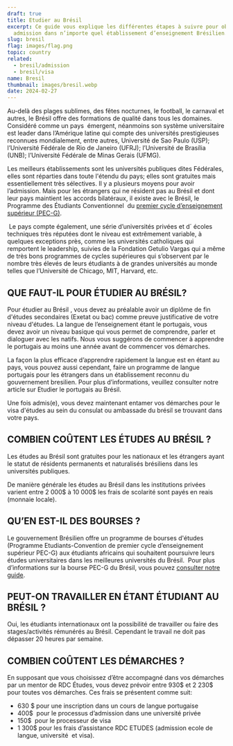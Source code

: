 ```yaml
---
draft: true
title: Etudier au Brésil
excerpt: Ce guide vous explique les différentes étapes à suivre pour obtenir une
  admission dans n’importe quel établissement d’enseignement Brésilien.
slug: bresil
flag: images/flag.png
topic: country
related:
  - bresil/admission
  - bresil/visa
name: Bresil
thumbnail: images/bresil.webp
date: 2024-02-27
---
```

Au-delà des plages sublimes, des fêtes nocturnes, le football, le carnaval et autres, le Brésil offre des formations de qualité dans tous les domaines. Considéré comme un pays  émergent, néanmoins son système universitaire est leader dans l’Amérique latine qui compte des universités prestigieuses reconnues mondialement, entre autres, Université de Sao Paulo (USP); l’Université Fédérale de Rio de Janeiro (UFRJ); l’Université de Brasília (UNB); l’Université Fédérale de Minas Gerais (UFMG). 

Les meilleurs établissements sont les universités publiques dites Fédérales, elles sont réparties dans toute l'étendu du pays; elles sont gratuites mais essentiellement très sélectives. Il y a plusieurs moyens pour avoir l’admission. Mais pour les étrangers qui ne résident pas au Brésil et dont leur pays maintient les accords bilatéraux, il existe avec le Brésil, le Programme des Étudiants Conventionnel  du [premier cycle d’enseignement supérieur (PEC-G)](https://www.rdcetudes.com/bourses/bourses-detudes-pec-g-pour-etudier-gratuitement-au-bresil). 

 Le pays compte également, une série d’universités privées et d´ écoles techniques très réputées dont le niveau est extrêmement variable, à quelques exceptions près, comme les universités catholiques qui remportent le leadership, suivies de la Fondation Getulio Vargas qui a même de très bons programmes de cycles supérieures qui s’observent par le nombre très élevés de leurs étudiants à de grandes universités au monde telles que l’Université de Chicago, MIT, Harvard, etc.

## QUE FAUT-IL POUR ÉTUDIER AU BRÉSIL?

Pour étudier au Brésil , vous devez au préalable avoir un diplôme de fin d'études secondaires (Exetat ou bac) comme preuve justificative de votre niveau d'études. La langue de l’enseignement étant le portugais, vous devez avoir un niveau basique qui vous permet de comprendre, parler et dialoguer avec les natifs. Nous vous suggérons de commencer à apprendre le portugais au moins une année avant de commencer vos démarches. 

La façon la plus efficace d’apprendre rapidement la langue est en étant au pays, vous pouvez aussi cependant, faire un programme de langue portugais pour les étrangers dans un établissement reconnu du gouvernement bresilien. Pour plus d’informations, veuillez consulter notre article sur Etudier le portugais au Brésil.

Une fois admis(e), vous devez maintenant entamer vos démarches pour le visa d'études au sein du consulat ou ambassade du brésil se trouvant dans votre pays. 

## COMBIEN COÛTENT LES ÉTUDES AU BRÉSIL ?

Les études au Brésil sont gratuites pour les nationaux et les étrangers ayant le statut de résidents permanents et naturalisés brésiliens dans les universités publiques. 

De manière générale les études au Brésil dans les institutions privées varient entre 2 000$ à 10 000$ les frais de scolarité sont payés en reais (monnaie locale).

## QU’EN EST-IL DES BOURSES ?

Le gouvernement Brésilien offre un programme de bourses d'études (Programme Etudiants-Convention de premier cycle d’enseignement supérieur PEC-G) aux étudiants africains qui souhaitent poursuivre leurs études universitaires dans les meilleures universités du Brésil.  Pour plus d’informations sur la bourse PEC-G du Brésil, vous pouvez [consulter notre guide](https://www.rdcetudes.com/bourses/bourses-detudes-pec-g-pour-etudier-gratuitement-au-bresil). 

## PEUT-ON TRAVAILLER EN ÉTANT ÉTUDIANT AU BRÉSIL ?

Oui, les étudiants internationaux ont la possibilité de travailler ou faire des stages/activités rémunérés au Brésil. Cependant le travail ne doit pas dépasser 20 heures par semaine.

## COMBIEN COÛTENT LES DÉMARCHES ?

En supposant que vous choisissez d’être accompagné dans vos démarches par un mentor de RDC Études, vous devez prévoir entre 930$ et 2 230$ pour toutes vos démarches. Ces frais se présentent comme suit:

* 630 $ pour une inscription dans un cours de langue portugaise
* 400$  pour le processus d’admission dans une université privée 
* 150$  pour le processeur de visa
* 1 300$ pour les frais d’assistance RDC ETUDES (admission ecole de langue, université  et visa).